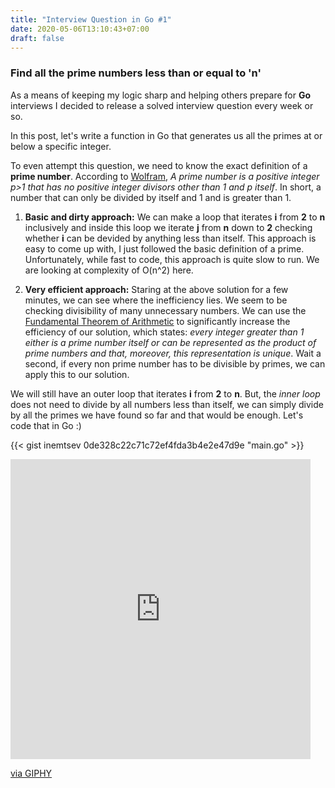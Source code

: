 ```yaml
---
title: "Interview Question in Go #1"
date: 2020-05-06T13:10:43+07:00
draft: false
---
```

### Find all the prime numbers less than or equal to 'n'
As a means of keeping my logic sharp and helping others prepare for **Go** interviews I decided to release a solved interview question every week or so. 

In this post, let's write a function in Go that generates us all the primes at or below a specific integer.

To even attempt this question, we need to know the exact definition of a **prime number**. According to [Wolfram](https://mathworld.wolfram.com/PrimeNumber.html), *A prime number is a positive integer p>1 that has no positive integer divisors other than 1 and p itself*. In short, a number that can only be divided by itself and 1 and is greater than 1. 

1. **Basic and dirty approach:** We can make a loop that iterates **i** from **2** to **n** inclusively and inside this loop we iterate **j** from **n** down to **2** checking whether **i** can be devided by anything less than itself. This approach is easy to come up with, I just followed the basic definition of a prime. Unfortunately, while fast to code, this approach is quite slow to run. We are looking at complexity of O(n^2) here.

2. **Very efficient approach:** Staring at the above solution for a few minutes, we can see where the inefficiency lies. We seem to be checking divisibility of many unnecessary numbers. We can use the [Fundamental Theorem of Arithmetic](https://en.wikipedia.org/wiki/Fundamental_theorem_of_arithmetic) to significantly increase the efficiency of our solution, which states: *every integer greater than 1 either is a prime number itself or can be represented as the product of prime numbers and that, moreover, this representation is unique*. Wait a second, if every non prime number has to be divisible by primes, we can apply this to our solution.

We will still have an outer loop that iterates **i** from **2** to **n**. But, the *inner loop* does not need to divide by all numbers less than itself, we can simply divide by all the primes we have found so far and that would be enough. Let's code that in Go :)

{{< gist inemtsev 0de328c22c71c72ef4fda3b4e2e47d9e "main.go" >}}

<iframe src="https://giphy.com/embed/3o7qE8cQUUCsrRQ1ry" width="480" height="480" frameBorder="0" class="giphy-embed" allowFullScreen></iframe><p><a href="https://giphy.com/gifs/rockthisboat-rockthisboat-premiere-season2-3o7qE8cQUUCsrRQ1ry">via GIPHY</a></p>
